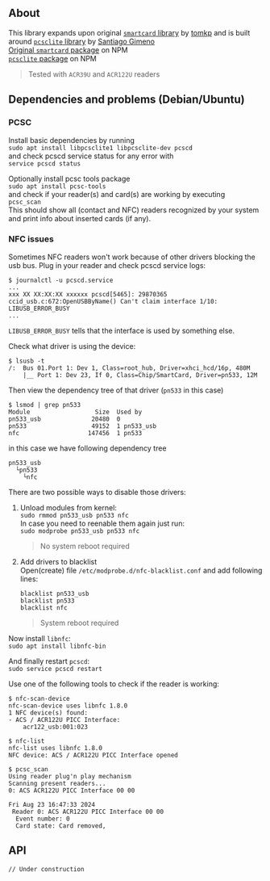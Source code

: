 ## About

This library expands upon original [`smartcard` library](https://github.com/tomkp/smartcard) by [tomkp](https://github.com/tomkp) and is built around [`pcsclite` library](https://github.com/santigimeno/node-pcsclite) by [Santiago Gimeno](https://github.com/santigimeno)  
[Original `smartcard` package](https://www.npmjs.com/package/smartcard) on NPM  
[`pcsclite` package](https://www.npmjs.com/package/pcsclite) on NPM

> Tested with `ACR39U` and `ACR122U` readers

## Dependencies and problems (Debian/Ubuntu)

### PCSC

Install basic dependencies by running  
`sudo apt install libpcsclite1 libpcsclite-dev pcscd`  
and check pcscd service status for any error with  
`service pcscd status`

Optionally install pcsc tools package  
`sudo apt install pcsc-tools`  
and check if your reader(s) and card(s) are working by executing  
`pcsc_scan`  
This should show all (contact and NFC) readers recognized by your system and print info about inserted cards (if any).


### NFC issues

Sometimes NFC readers won't work because of other drivers blocking the usb bus.
Plug in your reader and check pcscd service logs:

```
$ journalctl -u pcscd.service
...
xxx XX XX:XX:XX xxxxxx pcscd[5465]: 29870365 ccid_usb.c:672:OpenUSBByName() Can't claim interface 1/10: LIBUSB_ERROR_BUSY
...
```
`LIBUSB_ERROR_BUSY` tells that the interface is used by something else.

Check what driver is using the device:
```
$ lsusb -t
/:  Bus 01.Port 1: Dev 1, Class=root_hub, Driver=xhci_hcd/16p, 480M
    |__ Port 1: Dev 23, If 0, Class=Chip/SmartCard, Driver=pn533, 12M
```

Then view the dependency tree of that driver (`pn533` in this case)
```
$ lsmod | grep pn533
Module                  Size  Used by
pn533_usb              20480  0
pn533                  49152  1 pn533_usb
nfc                   147456  1 pn533
```
in this case we have following dependency tree
```
pn533_usb
  └pn533
    └nfc
```

There are two possible ways to disable those drivers:  

1. Unload modules from kernel:  
`sudo rmmod pn533_usb pn533 nfc`  
In case you need to reenable them again just run:  
`sudo modprobe pn533_usb pn533 nfc`  
    > No system reboot required

2. Add drivers to blacklist  
Open(create) file `/etc/modprobe.d/nfc-blacklist.conf` and add following lines:
    ```
    blacklist pn533_usb
    blacklist pn533
    blacklist nfc
    ```
    >System reboot required

Now install `libnfc`:  
`sudo apt install libnfc-bin`

And finally restart `pcscd`:  
`sudo service pcscd restart`

Use one of the following tools to check if the reader is working:
```
$ nfc-scan-device
nfc-scan-device uses libnfc 1.8.0
1 NFC device(s) found:
- ACS / ACR122U PICC Interface:
    acr122_usb:001:023
```
```
$ nfc-list
nfc-list uses libnfc 1.8.0
NFC device: ACS / ACR122U PICC Interface opened
```
```
$ pcsc_scan
Using reader plug'n play mechanism
Scanning present readers...
0: ACS ACR122U PICC Interface 00 00
 
Fri Aug 23 16:47:33 2024
 Reader 0: ACS ACR122U PICC Interface 00 00
  Event number: 0
  Card state: Card removed,
```

## API

    // Under construction
